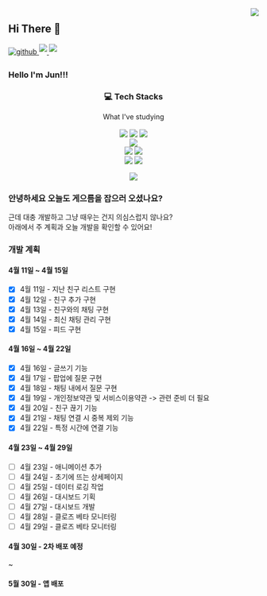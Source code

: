 <img src="https://komarev.com/ghpvc/?username=jun3047&&style=flat-square" align="right" />

## Hi There 👋 

<a href="https://jun3047.github.io/" target="_blank">
<img src=https://img.shields.io/badge/github_blog-%2324292e.svg?&style=for-the-badge&logo=github&logoColor=white alt=github style="margin-bottom: 5px;" />
<a href="mailto:jungjun3047@naver.com">
<img src="https://img.shields.io/badge/mail-D14836?style=for-the-badge&logo=Gmail&logoColor=white" style="margin-bottom: 5px;"/>
</a>
<!-- <a href="https://www.instagram.com/joon_dev_/" target="_blank">
<img src=https://img.shields.io/badge/instagram-%23000000.svg?&style=for-the-badge&logo=instagram&logoColor=white&color=dd2a7b alt=instagram style="margin-bottom: 5px;" /> -->
</a>
<a href="https://blog.naver.com/jungjun3047">
<img src="https://img.shields.io/badge/blog-03c75a?style=for-the-badge&logo=Naver&logoColor=white" style="margin-bottom: 5px;"/>
</a>
</a>

### Hello I'm Jun!!!
<h3 align="center">💻 Tech Stacks</h3>

<p align="center">
  What I've studying <br><br>
  <img src="https://img.shields.io/badge/html5-E34F26?style=for-the-badge&logo=html5&logoColor=white">
  <img src="https://img.shields.io/badge/css-1572B6?style=for-the-badge&logo=css&logoColor=white"> 
  <img src="https://img.shields.io/badge/javascript-F7DF1E?style=for-the-badge&logo=javascript&logoColor=white"> <br>
  <img src="https://img.shields.io/badge/typescript-3178C6?style=for-the-badge&logo=typescript&logoColor=white"> <br>
  <img src="https://img.shields.io/badge/react-61DAFB?style=for-the-badge&logo=react&logoColor=white"> 
  <img src="https://img.shields.io/badge/redux-764ABC?style=for-the-badge&logo=redux&logoColor=white"> <br>
  <img src="https://img.shields.io/badge/node.js-339933?style=for-the-badge&logo=Node.js&logoColor=white">
  <img src="https://img.shields.io/badge/express-000000?style=for-the-badge&logo=express&logoColor=white">
</p>

<p align="center">
  <img src="https://github-readme-stats.vercel.app/api?username=jun3047&show_icons=true">
</p>


### 안녕하세요 오늘도 게으름을 잡으러 오셨나요?

근데 대충 개발하고 그냥 때우는 건지 의심스럽지 않나요? <br>
아래에서 주 계획과 오늘 개발을 확인할 수 있어요! 

<!--   <img src="https://github-readme-stats.vercel.app/api/top-langs/?username=jun3047&langs_count=8"> -->


### 개발 계획

#### 4월 11일 ~ 4월 15일 <br>
  
- [X] 4월 11일 - 지난 친구 리스트 구현 
- [X] 4월 12일 - 친구 추가 구현
- [X] 4월 13일 - 친구와의 채팅 구현
- [X] 4월 14일 - 최신 채팅 관리 구현
- [X] 4월 15일 - 피드 구현

#### 4월 16일 ~ 4월 22일 <br>
  
- [X] 4월 16일 - 글쓰기 기능
- [X] 4월 17일 - 팝업에 질문 구현
- [X] 4월 18일 - 채팅 내에서 질문 구현
- [X] 4월 19일 - 개인정보약관 및 서비스이용약관 -> 관련 준비 더 필요
- [X] 4월 20일 - 친구 끊기 기능
- [X] 4월 21일 - 채팅 연결 시 중복 제외 기능
- [X] 4월 22일 - 특정 시간에 연결 기능

#### 4월 23일 ~ 4월 29일 <br>
  
- [ ] 4월 23일 - 애니메이션 추가
- [ ] 4월 24일 - 초기에 뜨는 상세페이지
- [ ] 4월 25일 - 데이터 로깅 작업
- [ ] 4월 26일 - 대시보드 기획
- [ ] 4월 27일 - 대시보드 개발
- [ ] 4월 28일 - 클로즈 베타 모니터링
- [ ] 4월 29일 - 클로즈 베타 모니터링

#### 4월 30일 - 2차 배포 예정

~

#### 5월 30일 - 앱 배포
